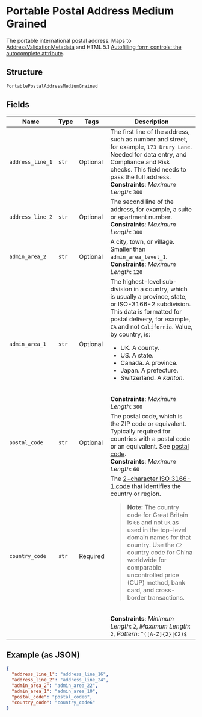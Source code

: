 
# Portable Postal Address Medium Grained

The portable international postal address. Maps to [AddressValidationMetadata](https://github.com/googlei18n/libaddressinput/wiki/AddressValidationMetadata) and HTML 5.1 [Autofilling form controls: the autocomplete attribute](https://www.w3.org/TR/html51/sec-forms.html#autofilling-form-controls-the-autocomplete-attribute).

## Structure

`PortablePostalAddressMediumGrained`

## Fields

| Name | Type | Tags | Description |
|  --- | --- | --- | --- |
| `address_line_1` | `str` | Optional | The first line of the address, such as number and street, for example, `173 Drury Lane`. Needed for data entry, and Compliance and Risk checks. This field needs to pass the full address.<br>**Constraints**: *Maximum Length*: `300` |
| `address_line_2` | `str` | Optional | The second line of the address, for example, a suite or apartment number.<br>**Constraints**: *Maximum Length*: `300` |
| `admin_area_2` | `str` | Optional | A city, town, or village. Smaller than `admin_area_level_1`.<br>**Constraints**: *Maximum Length*: `120` |
| `admin_area_1` | `str` | Optional | The highest-level sub-division in a country, which is usually a province, state, or ISO-3166-2 subdivision. This data is formatted for postal delivery, for example, `CA` and not `California`. Value, by country, is:<ul><li>UK. A county.</li><li>US. A state.</li><li>Canada. A province.</li><li>Japan. A prefecture.</li><li>Switzerland. A *kanton*.</li></ul><br>**Constraints**: *Maximum Length*: `300` |
| `postal_code` | `str` | Optional | The postal code, which is the ZIP code or equivalent. Typically required for countries with a postal code or an equivalent. See [postal code](https://en.wikipedia.org/wiki/Postal_code).<br>**Constraints**: *Maximum Length*: `60` |
| `country_code` | `str` | Required | The [2-character ISO 3166-1 code](/api/rest/reference/country-codes/) that identifies the country or region.<blockquote><strong>Note:</strong> The country code for Great Britain is <code>GB</code> and not <code>UK</code> as used in the top-level domain names for that country. Use the `C2` country code for China worldwide for comparable uncontrolled price (CUP) method, bank card, and cross-border transactions.</blockquote><br>**Constraints**: *Minimum Length*: `2`, *Maximum Length*: `2`, *Pattern*: `^([A-Z]{2}\|C2)$` |

## Example (as JSON)

```json
{
  "address_line_1": "address_line_16",
  "address_line_2": "address_line_24",
  "admin_area_2": "admin_area_22",
  "admin_area_1": "admin_area_10",
  "postal_code": "postal_code6",
  "country_code": "country_code6"
}
```


